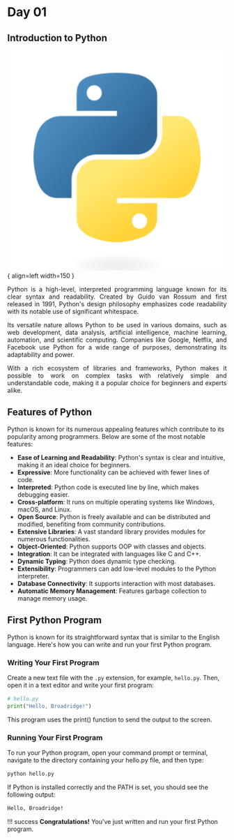# Day 01

## **Introduction to Python**

![Python](assets/images/python-logo.png){ align=left width=150 }
<p style="text-align: justify;">Python is a high-level, interpreted programming language known for its clear syntax and readability. Created by Guido van Rossum and first released in 1991, Python's design philosophy emphasizes code readability with its notable use of significant whitespace.</p>

<p style="text-align: justify;">Its versatile nature allows Python to be used in various domains, such as web development, data analysis, artificial intelligence, machine learning, automation, and scientific computing. Companies like Google, Netflix, and Facebook use Python for a wide range of purposes, demonstrating its adaptability and power.</p>

<p style="text-align: justify;">With a rich ecosystem of libraries and frameworks, Python makes it possible to work on complex tasks with relatively simple and understandable code, making it a popular choice for beginners and experts alike.</p>

## **Features of Python**

Python is known for its numerous appealing features which contribute to its popularity among programmers. Below are some of the most notable features:

- **Ease of Learning and Readability**: Python's syntax is clear and intuitive, making it an ideal choice for beginners.
- **Expressive**: More functionality can be achieved with fewer lines of code.
- **Interpreted**: Python code is executed line by line, which makes debugging easier.
- **Cross-platform**: It runs on multiple operating systems like Windows, macOS, and Linux.
- **Open Source**: Python is freely available and can be distributed and modified, benefiting from community contributions.
- **Extensive Libraries**: A vast standard library provides modules for numerous functionalities.
- **Object-Oriented**: Python supports OOP with classes and objects.
- **Integration**: It can be integrated with languages like C and C++.
- **Dynamic Typing**: Python does dynamic type checking.
- **Extensibility**: Programmers can add low-level modules to the Python interpreter.
- **Database Connectivity**: It supports interaction with most databases.
- **Automatic Memory Management**: Features garbage collection to manage memory usage.

## **First Python Program**

Python is known for its straightforward syntax that is similar to the English language. Here's how you can write and run your first Python program.

### Writing Your First Program

Create a new text file with the `.py` extension, for example, `hello.py`. Then, open it in a text editor and write your first program:

```python
# hello.py
print("Hello, Broadridge!")
```

This program uses the print() function to send the output to the screen.

### Running Your First Program

To run your Python program, open your command prompt or terminal, navigate to the directory containing your hello.py file, and then type:

```bash
python hello.py
```

If Python is installed correctly and the PATH is set, you should see the following output:

```bash
Hello, Broadridge!

```

!!! success
    **Congratulations!** You've just written and run your first Python program.